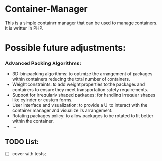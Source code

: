 # Container-Manager

This is a simple container manager that can be used to manage containers. It is written in PHP.

# Possible future adjustments:
### Advanced Packing Algorithms:
- 3D-bin packing algorithms: to optimize the arrangement of packages within containers reducing the total number of containers.
- Weight constraints: to add weight properties to the packages and containers to ensure they meet transportation safety requirements.
- Support for irregularly shaped packages: for handling irregular shapes like cylinder or custom forms.
- User interface and visualization: to provide a UI to interact with the container manager and visualize its arrangement.
- Rotating packages policy: to allow packages to be rotated to fit better within the container.
- ...

## TODO List:
- [ ] cover with tests;